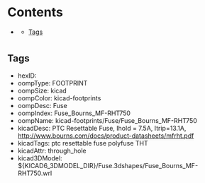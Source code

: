 



Contents
========

* [](#)
	* [Tags](#tags)

# 

## Tags

- hexID: 
- oompType: FOOTPRINT
- oompSize: kicad
- oompColor: kicad-footprints
- oompDesc: Fuse
- oompIndex: Fuse_Bourns_MF-RHT750
- oompName: kicad-footprints/Fuse/Fuse_Bourns_MF-RHT750
- kicadDesc: PTC Resettable Fuse, Ihold = 7.5A, Itrip=13.1A, http://www.bourns.com/docs/product-datasheets/mfrht.pdf
- kicadTags: ptc resettable fuse polyfuse THT
- kicadAttr: through_hole
- kicad3DModel: ${KICAD6_3DMODEL_DIR}/Fuse.3dshapes/Fuse_Bourns_MF-RHT750.wrl
